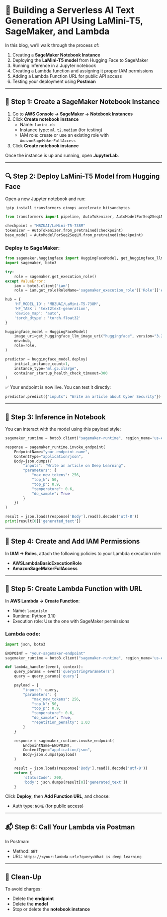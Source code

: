 # 🚀 Building a Serverless AI Text Generation API Using LaMini-T5, SageMaker, and Lambda

In this blog, we’ll walk through the process of:
1. Creating a **SageMaker Notebook Instance**
2. Deploying the **LaMini-T5 model** from Hugging Face to SageMaker
3. Running inference in a Jupyter notebook
4. Creating a Lambda function and assigning it proper IAM permissions
5. Adding a Lambda Function URL for public API access
6. Testing your deployment using **Postman**

---

## 🧠 Step 1: Create a SageMaker Notebook Instance

1. Go to **AWS Console → SageMaker → Notebook Instances**
2. Click **Create notebook instance**
   - Name: `lamini-nb`
   - Instance type: `ml.t2.medium` (for testing)
   - IAM role: create or use an existing role with `AmazonSageMakerFullAccess`
3. Click **Create notebook instance**

Once the instance is up and running, open **JupyterLab**.

---

## 🔍 Step 2: Deploy LaMini-T5 Model from Hugging Face

Open a new Jupyter notebook and run:

```python
!pip install transformers einops accelerate bitsandbytes

from transformers import pipeline, AutoTokenizer, AutoModelForSeq2SeqLM

checkpoint = "MBZUAI/LaMini-T5-738M"
tokenizer = AutoTokenizer.from_pretrained(checkpoint)
base_model = AutoModelForSeq2SeqLM.from_pretrained(checkpoint)
```

### Deploy to SageMaker:

```python
from sagemaker.huggingface import HuggingFaceModel, get_huggingface_llm_image_uri
import sagemaker, boto3

try:
    role = sagemaker.get_execution_role()
except ValueError:
    iam = boto3.client('iam')
    role = iam.get_role(RoleName='sagemaker_execution_role')['Role']['Arn']

hub = {
    'HF_MODEL_ID': 'MBZUAI/LaMini-T5-738M',
    'HF_TASK': 'text2text-generation',
    'device_map': 'auto',
    'torch_dtype': 'torch.float32'
}

huggingface_model = HuggingFaceModel(
    image_uri=get_huggingface_llm_image_uri("huggingface", version="3.2.3"),
    env=hub,
    role=role,
)

predictor = huggingface_model.deploy(
    initial_instance_count=1,
    instance_type="ml.g5.xlarge",
    container_startup_health_check_timeout=300
)
```

✅ Your endpoint is now live. You can test it directly:

```python
predictor.predict({"inputs": "Write an article about Cyber Security"})
```

---

## 🧪 Step 3: Inference in Notebook

You can interact with the model using this payload style:

```python
sagemaker_runtime = boto3.client("sagemaker-runtime", region_name='us-east-1')

response = sagemaker_runtime.invoke_endpoint(
    EndpointName="your-endpoint-name",
    ContentType="application/json",
    Body=json.dumps({
        "inputs": "Write an article on Deep Learning",
        "parameters": {
            "max_new_tokens": 256,
            "top_k": 50,
            "top_p": 0.9,
            "temperature": 0.6,
            "do_sample": True
        }
    })
)

result = json.loads(response['Body'].read().decode('utf-8'))
print(result[0]['generated_text'])
```

---

## 🔐 Step 4: Create and Add IAM Permissions

In **IAM → Roles**, attach the following policies to your Lambda execution role:

- **AWSLambdaBasicExecutionRole**
- **AmazonSageMakerFullAccess**

---

## 🔄 Step 5: Create Lambda Function with URL

In **AWS Lambda → Create Function**:
- Name: `laminislm`
- Runtime: Python 3.10
- Execution role: Use the one with SageMaker permissions

### Lambda code:

```python
import json, boto3

ENDPOINT = "your-sagemaker-endpoint"
sagemaker_runtime = boto3.client("sagemaker-runtime", region_name='us-east-1')

def lambda_handler(event, context):
    query_params = event['queryStringParameters']
    query = query_params['query']

    payload = {
        "inputs": query,
        "parameters": {
            "max_new_tokens": 256,
            "top_k": 50,
            "top_p": 0.9,
            "temperature": 0.6,
            "do_sample": True,
            "repetition_penalty": 1.03
        }
    }

    response = sagemaker_runtime.invoke_endpoint(
        EndpointName=ENDPOINT,
        ContentType="application/json",
        Body=json.dumps(payload)
    )

    result = json.loads(response['Body'].read().decode('utf-8'))
    return {
        'statusCode': 200,
        'body': json.dumps(result[0]['generated_text'])
    }
```

Click **Deploy**, then **Add Function URL**, and choose:
- Auth type: `NONE` (for public access)

---

## 📬 Step 6: Call Your Lambda via Postman

In Postman:
- Method: `GET`
- URL: `https://<your-lambda-url>?query=What is deep learning`

---

## 🧹 Clean-Up

To avoid charges:
- Delete the **endpoint**
- Delete the **model**
- Stop or delete the **notebook instance**
